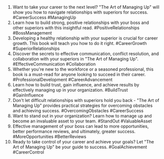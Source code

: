 1. Want to take your career to the next level? "The Art of Managing Up" will show you how to navigate relationships with superiors for success. #CareerSuccess #ManagingUp
2. Learn how to build strong, positive relationships with your boss and other superiors with this insightful read. #PositiveRelationships #BossManagement
3. Developing a healthy relationship with your superior is crucial for career growth. This book will teach you how to do it right. #CareerGrowth #SuperiorRelationships
4. Discover the secrets to effective communication, conflict resolution, and collaboration with your superiors in "The Art of Managing Up". #EffectiveCommunication #Collaboration
5. Whether you're new to the workforce or a seasoned professional, this book is a must-read for anyone looking to succeed in their career. #ProfessionalDevelopment #CareerAdvancement
6. Learn how to build trust, gain influence, and achieve results by effectively managing up in your organization. #BuildTrust #GainInfluence
7. Don't let difficult relationships with superiors hold you back - "The Art of Managing Up" provides practical strategies for overcoming obstacles and achieving success. #OvercomingObstacles #CareerSuccess
8. Want to stand out in your organization? Learn how to manage up and become an invaluable asset to your team. #StandOut #ValuableAsset
9. Effective management of your boss can lead to more opportunities, better performance reviews, and ultimately, greater success. #MoreOpportunities #BetterReviews
10. Ready to take control of your career and achieve your goals? Let "The Art of Managing Up" be your guide to success. #GoalAchievement #CareerControl
